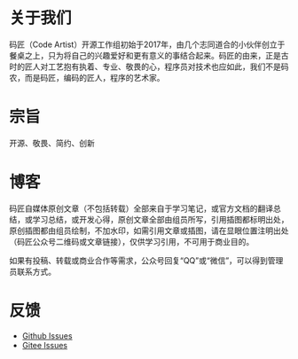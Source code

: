 # 关于我们
码匠（Code Artist）开源工作组初始于2017年，由几个志同道合的小伙伴创立于餐桌之上，只为将自己的兴趣爱好和更有意义的事结合起来。码匠的由来，正是古时的匠人对工艺抱有执着、专业、敬畏的心，程序员对技术也应如此，我们不是码农，而是码匠，编码的匠人，程序的艺术家。

# 宗旨
开源、敬畏、简约、创新

# 博客
码匠自媒体原创文章（不包括转载）全部来自于学习笔记，或官方文档的翻译总结，或学习总结，或开发心得，原创文章全部由组员所写，引用插图都标明出处，原创插图都由组员绘制，不加水印，如需引用文章或插图，请在显眼位置注明出处（码匠公众号二维码或文章链接），仅供学习引用，不可用于商业目的。

如果有投稿、转载或商业合作等需求，公众号回复“QQ”或“微信”，可以得到管理员联系方式。

# 反馈
- [Github Issues](https://github.com/ArtistOfCode/artistofcode.github.com/issues)
- [Gitee Issues](https://gitee.com/code_artist/code_artist/issues)
